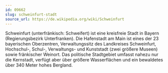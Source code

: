 ```yaml
---
id: 09662
slug: schweinfurt-stadt
source_url: https://de.wikipedia.org/wiki/Schweinfurt
---
```


Schweinfurt (unterfränkisch: Schweifert) ist eine kreisfreie Stadt in Bayern (Regierungsbezirk Unterfranken). Die Hafenstadt am Main ist eines der 23 bayerischen Oberzentren, Verwaltungssitz des Landkreises Schweinfurt, Hochschul-, Schul-, Verwaltungs- und Kunststadt (zwei größere Museen) sowie fränkischer Weinort. Das politische Stadtgebiet umfasst nahezu nur die Kernstadt, verfügt aber über größere Wasserflächen und ein bewaldetes über 340 Meter hohes Bergland.
